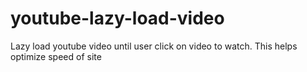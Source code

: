 # youtube-lazy-load-video
Lazy load youtube video until user click on video to watch. This helps optimize speed of site
